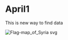 # April1

This is new way to find data

![Flag-map_of_Syria svg](https://user-images.githubusercontent.com/70017189/115695703-4f732200-a362-11eb-87dd-0fea2bde5411.png)